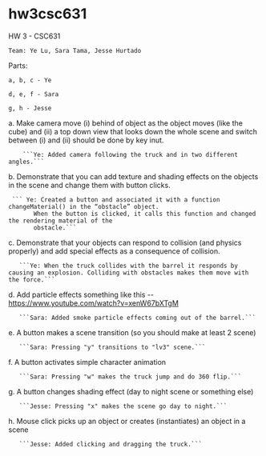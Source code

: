 # hw3csc631
HW 3 - CSC631

```Team: Ye Lu, Sara Tama, Jesse Hurtado```

Parts:
    
    a, b, c - Ye
   
    d, e, f - Sara
    
    g, h - Jesse
    

a. Make camera move (i) behind of object as the object moves (like the cube) and (ii) a top
down view that looks down the whole scene and switch between (i) and (ii) should be
done by key inut.
        
        ```Ye: Added camera following the truck and in two different angles.```
  

b. Demonstrate that you can add texture and shading effects on the objects in the scene
and change them with button clicks.
     
     ``` Ye: Created a button and associated it with a function changeMaterial() in the “obstacle” object.
           When the button is clicked, it calls this function and changed the rendering material of the
           obstacle.```


c. Demonstrate that your objects can respond to collision (and physics properly) and add
special effects as a consequence of collision.
       
       ```Ye: When the truck collides with the barrel it responds by causing an explosion. Colliding with obstacles makes them move with the force.```


d. Add particle effects something like this --
https://www.youtube.com/watch?v=xenW67bXTgM
       
       ```Sara: Added smoke particle effects coming out of the barrel.```


e. A button makes a scene transition (so you should make at least 2 scene)
       
       ```Sara: Pressing "y" transitions to "lv3" scene.```


f. A button activates simple character animation

       
       ```Sara: Pressing "w" makes the truck jump and do 360 flip.```


g. A button changes shading effect (day to night scene or something else)
       
       ```Jesse: Pressing "x" makes the scene go day to night.```


h. Mouse click picks up an object or creates (instantiates) an object in a scene
       
       ```Jesse: Added clicking and dragging the truck.```
